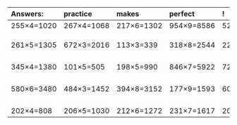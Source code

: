 | Answers: | practice | makes | perfect | ! |
| :--- | :--- | :--- | :--- | :--- |
| 255×4=1020 | 267×4=1068 | 217×6=1302 | 954×9=8586 | 529×6=3174 | 
|   |   |   |   |   | 
|   |   |   |   |   | 
|   |   |   |   |   | 
| 261×5=1305 | 672×3=2016 | 113×3=339 | 318×8=2544 | 222×6=1332 | 
|   |   |   |   |   | 
|   |   |   |   |   | 
|   |   |   |   |   | 
|   |   |   |   |   | 
| 345×4=1380 | 101×5=505 | 198×5=990 | 846×7=5922 | 723×8=5784 | 
|   |   |   |   |   | 
|   |   |   |   |   | 
|   |   |   |   |   | 
|   |   |   |   |   | 
| 580×6=3480 | 484×3=1452 | 394×8=3152 | 177×9=1593 | 609×5=3045 | 
|   |   |   |   |   | 
|   |   |   |   |   | 
|   |   |   |   |   | 
|   |   |   |   |   | 
| 202×4=808 | 206×5=1030 | 212×6=1272 | 231×7=1617 | 204×2=408 | 
